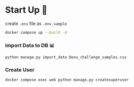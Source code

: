 # Start Up 🚀

create `.env` file as `.env.sample`

```bash 
docker compose up --build -d
```

### import Data to DB 📊

```bash 
python manage.py import_data Dexu_challenge_samples.csv
```


### Create User

```bash 
docker compose exec web python manage.py createsuperuser
```

